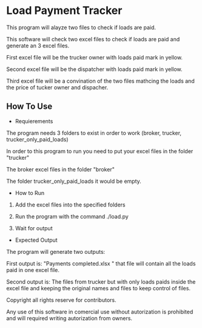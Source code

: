 # Load Payment Tracker
This program will alayze two files to check if loads are paid.

This software will check two excel files to check if loads are paid and generate an 3 excel files.

First excel file will be the trucker owner with loads paid mark in yellow.

Second excel file will be the dispatcher with loads paid mark in yellow.

Third excel file will be a convination of the two files mathcing the loads and the price of tucker owner and dispacher.

## How To Use 

* Requierements

The program needs 3 folders to exist in order to work  (broker, trucker, trucker_only_paid_loads)

In order to this program to run you need to put your excel files in the folder "trucker"

The broker excel files in the folder "broker"

The folder trucker_only_paid_loads it would be empty.


* How to Run

1. Add the excel files into the specified folders 

2. Run the program with the command ./load.py

3. Wait for output 


* Expected Output

The program will generate two outputs:

First output is: "Payments completed.xlsx " that file will contain all the loads paid in one excel file. 

Second output is: The files from trucker but with only loads paids inside the excel file and keeping the original names and files  to keep control of files.




Copyright all rights reserve for contributors.

Any use of this software in comercial use without autorization is prohibited and will required writing autorization from owners.
